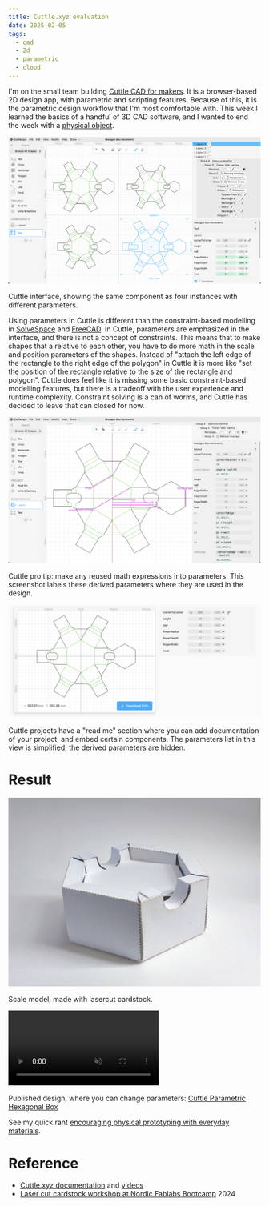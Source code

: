 ```yaml
---
title: Cuttle.xyz evaluation
date: 2025-02-05
tags:
  - cad
  - 2d
  - parametric
  - cloud
---
```


I'm on the small team building [Cuttle CAD for makers](https://cuttle.xyz). It is a browser-based 2D design app, with parametric and scripting features. Because of this, it is the parametric design workflow that I'm most comfortable with. This week I learned the basics of a handful of 3D CAD software, and I wanted to end the week with a [physical object](cardboard-aided-design.md).

![Cuttle interface.](02-cuttle-xyz-interface.png)

Cuttle interface, showing the same component as four instances with different parameters.

Using parameters in Cuttle is different than the constraint-based modelling in [SolveSpace](02-solvespace.md) and [FreeCAD](02-freecad.md). In Cuttle, parameters are emphasized in the interface, and there is not a concept of constraints. This means that to make shapes that a relative to each other, you have to do more math in the scale and position parameters of the shapes. Instead of "attach the left edge of the rectangle to the right edge of the polygon" in Cuttle it is more like "set the position of the rectangle relative to the size of the rectangle and polygon". Cuttle does feel like it is missing some basic constraint-based modelling features, but there is a tradeoff with the user experience and runtime complexity. Constraint solving is a can of worms, and Cuttle has decided to leave that can closed for now.

![Cuttle interface with derived parameters labelled in pink.](02-cuttle-xyz-parameters.png)

Cuttle pro tip: make any reused math expressions into parameters. This screenshot labels these derived parameters where they are used in the design.

![Cuttle read me simplified view with download button and parameter inputs.](02-cuttle-xyz-simplified-published-view.png)

Cuttle projects have a "read me" section where you can add documentation of your project, and embed certain components. The parameters list in this view is simplified; the derived parameters are hidden.

# Result

![Hex box prototype.](cardboard-aided-design-player.jpg)

Scale model, made with lasercut cardstock.

<video src="cardboard-aided-design-player-token.mp4" autoplay muted loop></video>

Published design, where you can change parameters: [Cuttle Parametric Hexagonal Box](https://cuttle.xyz/@forresto/Hexagon-Box-Parametric-65WPuv1YGPgR)

See my quick rant [encouraging physical prototyping with everyday materials](cardboard-aided-design.md).

# Reference

* [Cuttle.xyz documentation](https://cuttle.xyz/learn/getting-started-with-scripting) and [videos](https://cuttle.xyz/learn/video-tutorials)
* [Laser cut cardstock workshop at Nordic Fablabs Bootcamp](https://nordicfablabs.gitlab.io/nordic_fablabs_bootcamp_2024/workshops/cuttlexyz/) 2024
